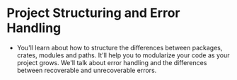 # Project Structuring and Error Handling

- You'll learn about how to structure the differences between packages, crates, modules and paths. It'll help you to modularize your code as your project grows. We'll talk about error handling and the differences between recoverable and unrecoverable errors.
